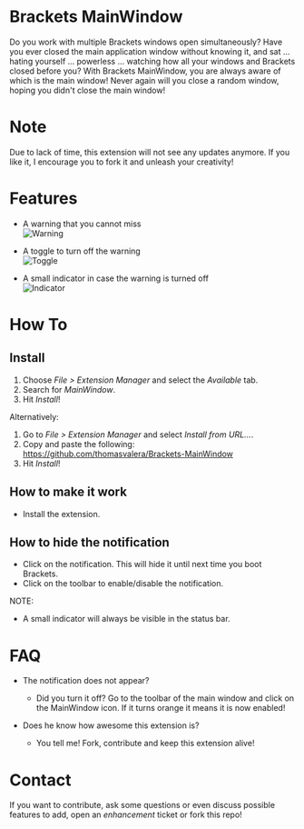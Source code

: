 Brackets MainWindow
===================

Do you work with multiple Brackets windows open simultaneously?
Have you ever closed the main application window without knowing it, and sat ... hating yourself ... powerless ... watching how all your windows and Brackets closed before you?
With Brackets MainWindow, you are always aware of which is the main window!
Never again will you close a random window, hoping you didn't close the main window!

Note
===================

Due to lack of time, this extension will not see any updates anymore. If you like it, I encourage you to fork it and unleash your creativity!

Features
===================

* A warning that you cannot miss  
![Warning](https://raw.github.com/thomasvalera/Brackets-MainWindow/master/images/Brackets-MainWindow-notification.png)

* A toggle to turn off the warning  
![Toggle](https://raw.github.com/thomasvalera/Brackets-MainWindow/master/images/Brackets-MainWindow-toolbar.png)

* A small indicator in case the warning is turned off  
![Indicator](https://raw.github.com/thomasvalera/Brackets-MainWindow/master/images/Brackets-MainWindow-indicator.png)

How To
===================

Install
-------------------
1. Choose _File > Extension Manager_ and select the _Available_ tab.
2. Search for _MainWindow_.
3. Hit _Install_!

Alternatively:

1. Go to _File > Extension Manager_ and select _Install from URL..._.
2. Copy and paste the following: https://github.com/thomasvalera/Brackets-MainWindow
3. Hit _Install_!

How to make it work
--------------------

* Install the extension.

How to hide the notification
--------------------
* Click on the notification. This will hide it until next time you boot Brackets.
* Click on the toolbar to enable/disable the notification.

NOTE:

* A small indicator will always be visible in the status bar.

FAQ
===================

* The notification does not appear?
  - Did you turn it off? Go to the toolbar of the main window and click on the MainWindow icon. If it turns orange it means it is now enabled!
  
* Does he know how awesome this extension is?
  - You tell me! Fork, contribute and keep this extension alive!

Contact
===================
If you want to contribute, ask some questions or even discuss possible features to add, open an _enhancement_ ticket or fork this repo!
